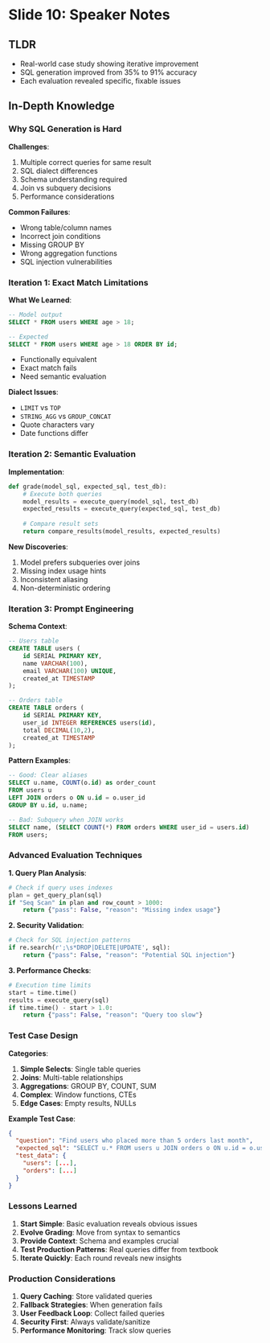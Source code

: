 # Slide 10: Speaker Notes

## TLDR
- Real-world case study showing iterative improvement
- SQL generation improved from 35% to 91% accuracy
- Each evaluation revealed specific, fixable issues

## In-Depth Knowledge

### Why SQL Generation is Hard

**Challenges**:
1. Multiple correct queries for same result
2. SQL dialect differences
3. Schema understanding required
4. Join vs subquery decisions
5. Performance considerations

**Common Failures**:
- Wrong table/column names
- Incorrect join conditions
- Missing GROUP BY
- Wrong aggregation functions
- SQL injection vulnerabilities

### Iteration 1: Exact Match Limitations

**What We Learned**:
```sql
-- Model output
SELECT * FROM users WHERE age > 18;

-- Expected
SELECT * FROM users WHERE age > 18 ORDER BY id;
```
- Functionally equivalent
- Exact match fails
- Need semantic evaluation

**Dialect Issues**:
- `LIMIT` vs `TOP`
- `STRING_AGG` vs `GROUP_CONCAT`
- Quote characters vary
- Date functions differ

### Iteration 2: Semantic Evaluation

**Implementation**:
```python
def grade(model_sql, expected_sql, test_db):
    # Execute both queries
    model_results = execute_query(model_sql, test_db)
    expected_results = execute_query(expected_sql, test_db)
    
    # Compare result sets
    return compare_results(model_results, expected_results)
```

**New Discoveries**:
1. Model prefers subqueries over joins
2. Missing index usage hints
3. Inconsistent aliasing
4. Non-deterministic ordering

### Iteration 3: Prompt Engineering

**Schema Context**:
```sql
-- Users table
CREATE TABLE users (
    id SERIAL PRIMARY KEY,
    name VARCHAR(100),
    email VARCHAR(100) UNIQUE,
    created_at TIMESTAMP
);

-- Orders table  
CREATE TABLE orders (
    id SERIAL PRIMARY KEY,
    user_id INTEGER REFERENCES users(id),
    total DECIMAL(10,2),
    created_at TIMESTAMP
);
```

**Pattern Examples**:
```sql
-- Good: Clear aliases
SELECT u.name, COUNT(o.id) as order_count
FROM users u
LEFT JOIN orders o ON u.id = o.user_id
GROUP BY u.id, u.name;

-- Bad: Subquery when JOIN works
SELECT name, (SELECT COUNT(*) FROM orders WHERE user_id = users.id)
FROM users;
```

### Advanced Evaluation Techniques

**1. Query Plan Analysis**:
```python
# Check if query uses indexes
plan = get_query_plan(sql)
if "Seq Scan" in plan and row_count > 1000:
    return {"pass": False, "reason": "Missing index usage"}
```

**2. Security Validation**:
```python
# Check for SQL injection patterns
if re.search(r';\s*DROP|DELETE|UPDATE', sql):
    return {"pass": False, "reason": "Potential SQL injection"}
```

**3. Performance Checks**:
```python
# Execution time limits
start = time.time()
results = execute_query(sql)
if time.time() - start > 1.0:
    return {"pass": False, "reason": "Query too slow"}
```

### Test Case Design

**Categories**:
1. **Simple Selects**: Single table queries
2. **Joins**: Multi-table relationships
3. **Aggregations**: GROUP BY, COUNT, SUM
4. **Complex**: Window functions, CTEs
5. **Edge Cases**: Empty results, NULLs

**Example Test Case**:
```json
{
  "question": "Find users who placed more than 5 orders last month",
  "expected_sql": "SELECT u.* FROM users u JOIN orders o ON u.id = o.user_id WHERE o.created_at >= DATE_TRUNC('month', CURRENT_DATE - INTERVAL '1 month') AND o.created_at < DATE_TRUNC('month', CURRENT_DATE) GROUP BY u.id HAVING COUNT(o.id) > 5",
  "test_data": {
    "users": [...],
    "orders": [...]
  }
}
```

### Lessons Learned

1. **Start Simple**: Basic evaluation reveals obvious issues
2. **Evolve Grading**: Move from syntax to semantics
3. **Provide Context**: Schema and examples crucial
4. **Test Production Patterns**: Real queries differ from textbook
5. **Iterate Quickly**: Each round reveals new insights

### Production Considerations

1. **Query Caching**: Store validated queries
2. **Fallback Strategies**: When generation fails
3. **User Feedback Loop**: Collect failed queries
4. **Security First**: Always validate/sanitize
5. **Performance Monitoring**: Track slow queries
